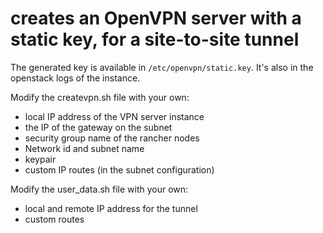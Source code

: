 # creates an OpenVPN server with a static key, for a site-to-site tunnel

The generated key is available in `/etc/openvpn/static.key`.
It's also in the openstack logs of the instance.

Modify the createvpn.sh file with your own:
- local IP address of the VPN server instance
- the IP of the gateway on the subnet
- security group name of the rancher nodes
- Network id and subnet name
- keypair
- custom IP routes (in the subnet configuration)


Modify the user_data.sh file with your own:
- local and remote IP address for the tunnel
- custom routes
